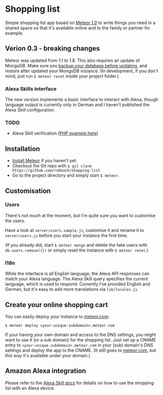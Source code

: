 # Shopping list

Simple shopping list app based on [Meteor 1.0](https://www.meteor.com) to write
things you need in a shared space so that it's available online and to the
family or partner for example.

## Verion 0.3 - breaking changes

Meteor was updated from 1.1 to 1.8. This also requires an update of MongoDB.
Make sure you [backup your database before updating](https://stackoverflow.com/a/22201759/840238),
and restore after updated your MongoDB instance. (In development, if you don't
mind, just run `$ meteor reset` inside your project folder.)

### Alexa Skills interface

The new version implements a basic interface to interact with Alexa, though
language output is currently only in German and I haven't published the Alexa
Skill configuration.

### TODO

* Alexa Skill verification ([PHP example
here](https://philipp-guttmann.de/Blog/Alexa_Skill_Endpoint_PHP/))

## Installation

* [Install Meteor](https://www.meteor.com/install) if you haven't yet.
* Checkout the Git repo with `$ git clone https://github.com/robbash/shopping-list`
* Go to the project directory and simply start `$ meteor`.

## Customisation

### Users

There's not much at the moment, but I'm quite sure you want to customise the
users.

Have a look at `server/users.sample.js`, customise it and rename it to
`server/users.js` before you start your instance the first time.

(If you already did, start `$ meteor mongo` and delete the fake users with
`db.users.remove({})` or simply reset the instance with `$ meteor reset`.)

### I18n

While the interface is all English language, the Alexa API responses can match
your Alexa language. The Alexa Skill query specifies the current language, which
is used to respond. Currently I've provided English and German, but it's easy
to add more translations via `lib/locales.js`.

## Create your online shopping cart

You can easily deploy your instance to [meteor.com](https://www.meteor.com):

`$ meteor deploy <your-unique-subdomain>.meteor.com`

If your having your own domain and access to the DNS settings, you might want to
use it (or a sub domain) for the shopping list. Just set up a CNAME entry to
`<your-unique-subdomain>.meteor.com` in your (sub) domain's DNS settings and
deploy the app to the CNAME. (It still goes to
[meteor.com](https://www.meteor.com), but this way it's available under your
domain.)

## Amazon Alexa integration

Please refer to the [Alexa Skill docs](ALEXA.md) for details on how to use the
shopping list with an Alexa device.
